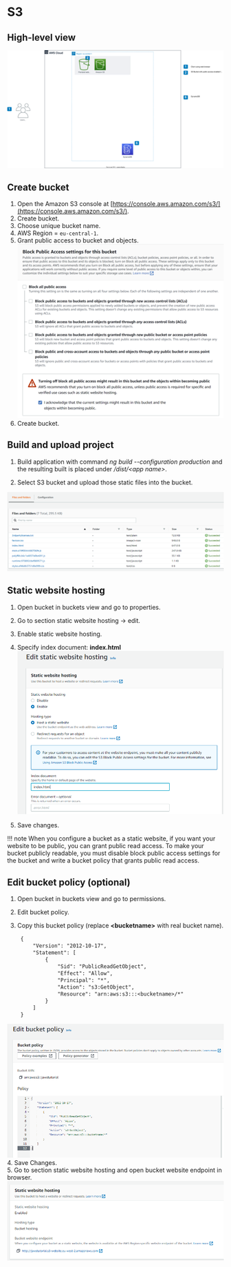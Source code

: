 # S3

High-level view
-------------------------
![Screenshot](../../img/dynamoDB_diagram_step_3_s3.drawio.svg)

Create bucket
-------------------------

1. Open the Amazon S3 console at [https://console.aws.amazon.com/s3/](https://console.aws.amazon.com/s3/).
2. Create bucket.
3. Choose unique bucket name.
4. AWS Region = `eu-central-1`.
5. Grant public access to bucket and objects.	
![Screenshot](../../img/1_bucket_public_access.PNG)
6. Create bucket.

Build and upload project
-------------------------

1. Build application with command *ng build --configuration production* and the resulting built 
is placed under */dist/&#60;app name&#62;*.

2. Select S3 bucket and upload those static files into the bucket.

![Screenshot](../../img/12_uploaded_files_s3.PNG)
		
Static website hosting
-------------------------

1. Open bucket in buckets view and go to properties.

2. Go to section static website hosting -> edit.

3. Enable static website hosting.

4. Specify index document: **index.html**			
![Screenshot](../../img/2_static_website_hosting.PNG)
5. Save changes.

!!! note
	When you configure a bucket as a static website, if you want your website to be public, you can grant public read access. 
	To make your bucket publicly readable, you must disable block public access settings for the bucket and 
	write a bucket policy that grants public read access.


Edit bucket policy (optional)
-------------------------

1. Open bucket in buckets view and go to permissions.
2. Edit bucket policy.
3. Copy this bucket policy (replace **&#60;bucketname&#62;** with real bucket name).

		{
			"Version": "2012-10-17",
			"Statement": [
				{
					"Sid": "PublicReadGetObject",
					"Effect": "Allow",
					"Principal": "*",
					"Action": "s3:GetObject",
					"Resource": "arn:aws:s3:::<bucketname>/*"
				}
			]
		}
		
![Screenshot](../../img/3_bucket_policy.PNG)
4. Save Changes.  
5. Go to section static website hosting and open bucket website endpoint in browser.
![Screenshot](../../img/5_test_website.PNG)
 
